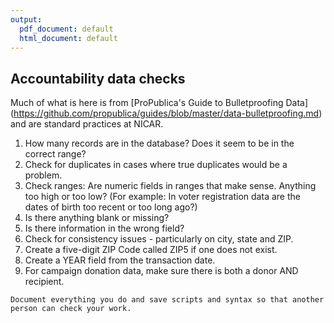 ```yaml
---
output:
  pdf_document: default
  html_document: default
---
```

## Accountability data checks

Much of what is here is from [ProPublica's Guide to Bulletproofing Data] (https://github.com/propublica/guides/blob/master/data-bulletproofing.md) and are standard practices at NICAR.

1. How many records are in the database? Does it seem to be in the correct range?
2. Check for duplicates in cases where true duplicates would be a problem. 
3. Check ranges: Are numeric fields in ranges that make sense. Anything too high or
too low? (For example: In voter registration data are the dates of birth too recent or too long ago?)
4. Is there anything blank or missing?
5. Is there information in the wrong field?
6. Check for consistency issues - particularly on city, state and ZIP.
7. Create a five-digit ZIP Code called ZIP5 if one does not exist.
8. Create a YEAR field from the transaction date.
9. For campaign donation data, make sure there is both a donor AND recipient.

`Document everything you do and save scripts and syntax so that another person can check your work.`
